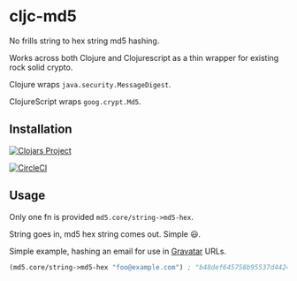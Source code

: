 # cljc-md5

No frills string to hex string md5 hashing.

Works across both Clojure and Clojurescript as a thin wrapper for existing rock
solid crypto.

Clojure wraps `java.security.MessageDigest`.

ClojureScript wraps `goog.crypt.Md5`.

## Installation

[![Clojars Project](https://img.shields.io/clojars/v/thedavidmeister/cljc-md5.svg)](https://clojars.org/thedavidmeister/cljc-md5)

[![CircleCI](https://circleci.com/gh/thedavidmeister/cljc-md5/tree/master.svg?style=svg)](https://circleci.com/gh/thedavidmeister/cljc-md5/tree/master)

## Usage

Only one fn is provided `md5.core/string->md5-hex`.

String goes in, md5 hex string comes out. Simple 😃.

Simple example, hashing an email for use in [Gravatar](gravatar.com) URLs.

```clojure
(md5.core/string->md5-hex "foo@example.com") ; "b48def645758b95537d4424c84d1a9ff"
```
